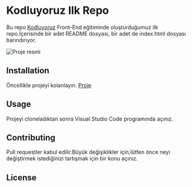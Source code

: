 # Kodluyoruz Ilk Repo


Bu repo [Kodluyoruz](https://www.kodluyoruz.org/) Front-End eğitiminde oluşturduğumuz ilk repo.İçerisinde bir adet README dosyası, bir adet de index.html dosyası barındırıyor.

![Proje resmi](/kodluyoruzilkrepo/img/markdown.PNG)

## Installation

Öncellikle projeyi kolanlayın. [Proje](https://github.com/tgbsrce/kodluyoruzilkrepo.git)

## Usage

Projeyi cloneladıktan sonra Visual Studio Code programında açınız.

## Contributing

Pull requestler kabul edilir.Büyük değişiklikler için,lütfen önce neyi değiştirmek istediğinizi tartışmak için bir konu açınız.
## License


